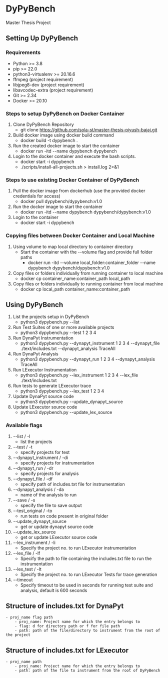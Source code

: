 # DyPyBench
Master Thesis Project

## Setting Up DyPyBench

### Requirements
- Python >= 3.8
- pip >= 22.0
- python3-virtualenv >= 20.16.6
- ffmpeg (project requirement)
- libjpeg8-dev (project requirement)
- libavcodec-extra (project requirement)
- Git >= 2.34
- Docker >= 20.10

### Steps to setup DyPyBench on Docker Container
1. Clone DyPyBench Repository
    - git clone https://github.com/sola-st/master-thesis-piyush-bajaj.git
2. Build docker image using docker build command
    - docker build -t dypybench .
3. Run the created docker image to start the container
    - docker run -itd --name dypybench dypybench
4. Login to the docker container and execute the bash scripts.
    - docker start -i dypybench
    - ./scripts/install-all-projects.sh > install.log 2>&1

### Steps to use existing Docker Container of DyPyBench
1. Pull the docker image from dockerhub (use the provided docker credentials for access)
    - docker pull dypybench/dypybench:v1.0
2. Run the docker image to start the container
    - docker run -itd --name dypybench dypybench/dypybench:v1.0
3. Login to the container
    - docker start -i dypybench

### Copying files between Docker Container and Local Machine
1. Using volume to map local directory to container directory
    - Start the container with the --volume flag and provide full folder paths
        - docker run -itd --volume local_folder:container_folder --name dypybench dypybench/dypybench:v1.0
2. Copy files or folders individually from running container to local machine
    - docker cp container_name:container_path local_path 
3. Copy files or folders individually to running container from local machine
    - docker cp local_path container_name:container_path

## Using DyPyBench
1. List the projects setup in DyPyBench
    - python3 dypybench.py --list
2. Run Test Suites of one or more available projects
    - python3 dypybench.py --test 1 2 3 4
2. Run DynaPyt Instrumentation
    - python3 dypybench.py --dynapyt_instrument 1 2 3 4 --dynapyt_file ./text/includes.txt --dynapyt_analysis TraceAll
3. Run DynaPyt Analysis
    - python3 dypybench.py --dynapyt_run 1 2 3 4 --dynapyt_analysis TraceAll
4. Run LExecutor Instrumentation
    - python3 dypybench.py --lex_instrument 1 2 3 4 --lex_file ./text/includes.txt
5. Run tests to generate LExecutor trace
    - python3 dypybench.py --lex_test 1 2 3 4
6. Update DynaPyt source code
    - python3 dypybench.py --update_dynapyt_source
7. Update LExecutor source code
    - python3 dypybench.py --update_lex_source

### Available flags
1. --list / -l 
    - list the projects
2. --test / -t
    - specify projects for test
3. --dynapyt_instrument / -di
    - specify projects for instrumentation
4. --dynapyt_run / -dr
    - specify projects for analysis 
5. --dynapyt_file / -df
    - specify path of includes.txt file for instrumentation
6. --dynapyt_analysis / -da
    - name of the analysis to run
7. --save / -s
    - specify the file to save output
8. --test_original / -to
    - run tests on code present in original folder
9. --update_dynapyt_source
    - get or update dynapyt source code
10. --update_lex_source
    - get or update LExecutor source code
11. --lex_instrument / -li
    - Specify the project no. to run LExecutor instrumentation
12. --lex_file / -lf
    - Specify the path to file containing the includes.txt file to run the instrumentation
13. --lex_test / -lt
    - Specify the project no. to run LExecutor Tests for trace generation
14. --timeout
    - Specify timeout to be used in seconds for running test suite and analysis, default is 600 seconds

## Structure of includes.txt for DynaPyt
    - proj_name flag path
        - proj_name: Project name for which the entry belongs to
        - flag: d for directory path or f for file path
        - path: path of the file/directory to instrument from the root of the project

## Structure of includes.txt for LExecutor
    - proj_name path
        - proj_name: Project name for which the entry belongs to
        - path: path of the file to instrument from the root of DyPyBench
